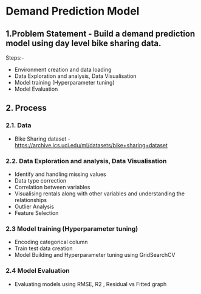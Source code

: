 # Demand Prediction Model #

## 1.Problem Statement - Build a demand prediction model using day level bike sharing data. ##
 Steps:-
* Environment creation and data loading
* Data Exploration and analysis, Data Visualisation 
* Model training (Hyperparameter tuning)
* Model Evaluation

## 2. Process
### 2.1. Data
- Bike Sharing dataset - https://archive.ics.uci.edu/ml/datasets/bike+sharing+dataset

### 2.2. Data Exploration and analysis, Data Visualisation 

* Identify and handling missing values
* Data type correction
* Correlation between variables
* Visualising rentals along with other variables and understanding the relationships
* Outlier Analysis
* Feature Selection

### 2.3 Model training (Hyperparameter tuning)
* Encoding categorical column
* Train test data creation
* Model Building and Hyperparameter tuning using GridSearchCV 

### 2.4 Model Evaluation 
* Evaluating models using RMSE, R2 , Residual vs Fitted graph







